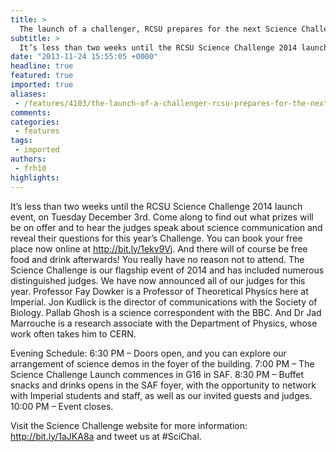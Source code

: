 ```yaml
---
title: >
  The launch of a challenger, RCSU prepares for the next Science Challenge
subtitle: >
  It’s less than two weeks until the RCSU Science Challenge 2014 launch event, on Tuesday December 3rd. Come along to find out what prizes will be on offer and to hear the judges speak about science communication and reveal their questions for this year’s Challenge.
date: "2013-11-24 15:55:05 +0000"
headline: true
featured: true
imported: true
aliases:
 - /features/4103/the-launch-of-a-challenger-rcsu-prepares-for-the-next-science-challenge
comments:
categories:
 - features
tags:
 - imported
authors:
 - frh10
highlights:
---
```


It’s less than two weeks until the RCSU Science Challenge 2014 launch event, on Tuesday December 3rd. Come along to find out what prizes will be on offer and to hear the judges speak about science communication and reveal their questions for this year’s Challenge. You can book your free place now online at http://bit.ly/1ekv9Vj. And there will of course be free food and drink afterwards! You really have no reason not to attend.
 The Science Challenge is our flagship event of 2014 and has included numerous distinguished judges. We have now announced all of our judges for this year. Professor Fay Dowker is a Professor of Theoretical Physics here at Imperial. Jon Kudlick is the director of communications with the Society of Biology. Pallab Ghosh is a science correspondent with the BBC. And Dr Jad Marrouche is a research associate with the Department of Physics, whose work often takes him to CERN.

Evening Schedule:
 6:30 PM – Doors open, and you can explore our arrangement of science demos in the foyer of the building.
 7:00 PM – The Science Challenge Launch commences in G16 in SAF.
 8:30 PM – Buffet snacks and drinks opens in the SAF foyer, with the opportunity to network with Imperial students and staff, as well as our invited guests and judges.
 10:00 PM – Event closes.

Visit the Science Challenge website for more information: http://bit.ly/1aJKA8a and tweet us at #SciChal.

